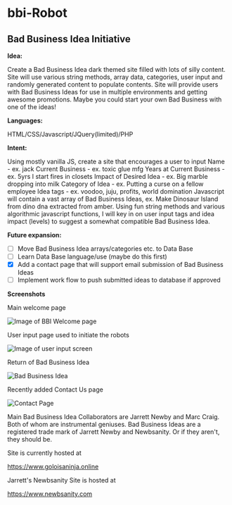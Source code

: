 # bbi-Robot

## Bad Business Idea Initiative

**Idea:** 

Create a Bad Business Idea dark themed site filled with lots of silly content. Site will use various string methods, array data, categories, user input and randomly generated content to populate contents.  Site will provide users with Bad Business Ideas for use in multiple environments and getting awesome promotions. Maybe you could start your own Bad Business with one of the ideas! 

**Languages:** 

HTML/CSS/Javascript/JQuery(limited)/PHP

**Intent:** 

Using mostly vanilla JS, create a site that encourages a user to input
Name - ex. jack
Current Business - ex. toxic glue mfg
Years at Current Business - ex. 5yrs I start fires in closets
Impact of Desired Idea - ex. Big marble dropping into milk
Category of Idea - ex. Putting a curse on a fellow employee
Idea tags - ex. voodoo, juju, profits, world domination
Javascript will contain a vast array of Bad Business Ideas, ex. Make Dinosaur Island from dino dna extracted from amber. Using fun string methods and various algorithmic javascript functions, I will key in on user input tags and idea impact (levels) to suggest a somewhat compatible Bad Business Idea. 

**Future expansion:**

- [ ] Move Bad Business Idea arrays/categories etc. to Data Base
- [ ] Learn Data Base language/use (maybe do this first)
- [x] Add a contact page that will support email submission of Bad Business Ideas
- [ ] Implement work flow to push submitted ideas to database if approved 

**Screenshots**

Main welcome page

![Image of BBI Welcome page](https://i.imgur.com/JjPv9Xo.jpg)

User input page used to initiate the robots

![Image of user input screen](https://i.imgur.com/vijENrq.jpg)

Return of Bad Business Idea

![Bad Business Idea](https://i.imgur.com/ColVmR8.jpg)

Recently added Contact Us page

![Contact Page](https://i.imgur.com/xm2RkDO.jpg)


Main Bad Business Idea Collaborators are Jarrett Newby and Marc Craig. Both of whom are instrumental geniuses. 
Bad Business Ideas are a registered trade mark of Jarrett Newby and Newbsanity.
Or if they aren't, they should be.

Site is currently hosted at

https://www.goloisaninja.online

Jarrett's Newbsanity Site is hosted at

https://www.newbsanity.com
